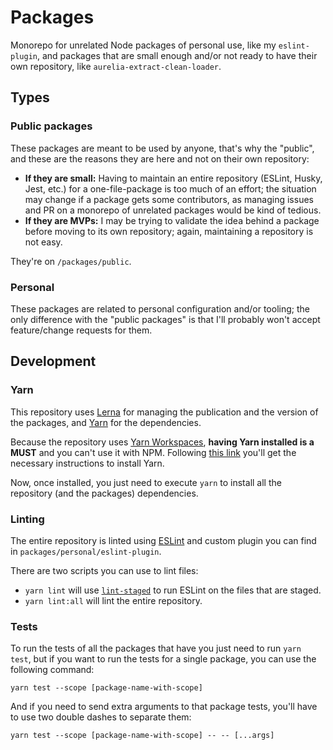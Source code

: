 # Packages

Monorepo for unrelated Node packages of personal use, like my `eslint-plugin`, and packages that are small enough and/or not ready to have their own repository, like `aurelia-extract-clean-loader`.

## Types

### Public packages

These packages are meant to be used by anyone, that's why the "public", and these are the reasons they are here and not on their own repository:

- **If they are small:** Having to maintain an entire repository (ESLint, Husky, Jest, etc.) for a one-file-package is too much of an effort; the situation may change if a package gets some contributors, as managing issues and PR on a monorepo of unrelated packages would be kind of tedious.
- **If they are MVPs:** I may be trying to validate the idea behind a package before moving to its own repository; again, maintaining a repository is not easy.

They're on `/packages/public`.

### Personal

These packages are related to personal configuration and/or tooling; the only difference with the "public packages" is that I'll probably won't accept feature/change requests for them.

## Development

### Yarn

This repository uses [Lerna](https://lerna.js.org) for managing the publication and the version of the packages, and [Yarn](https://classic.yarnpkg.com) for the dependencies.

Because the repository uses [Yarn Workspaces](https://classic.yarnpkg.com/en/docs/workspaces), **having Yarn installed is a MUST** and you can't use it with NPM. Following [this link](https://classic.yarnpkg.com/en/docs/install) you'll get the necessary instructions to install Yarn.

Now, once installed, you just need to execute `yarn` to install all the repository (and the packages) dependencies.

### Linting

The entire repository is linted using [ESLint](https://eslint.org) and custom plugin you can find in `packages/personal/eslint-plugin`.

There are two scripts you can use to lint files:

- `yarn lint` will use [`lint-staged`](https://yarnpkg.com/package/lint-staged) to run ESLint on the files that are staged.
- `yarn lint:all` will lint the entire repository.

### Tests

To run the tests of all the packages that have you just need to run `yarn test`, but if you want to run the tests for a single package, you can use the following command:

```
yarn test --scope [package-name-with-scope]
```

And if you need to send extra arguments to that package tests, you'll have to use two double dashes to separate them:

```
yarn test --scope [package-name-with-scope] -- -- [...args]
```
